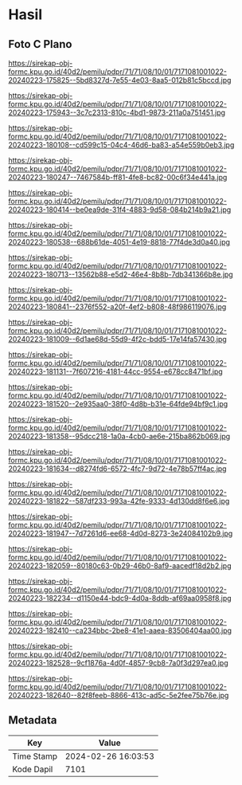# Hasil

## Foto C Plano

https://sirekap-obj-formc.kpu.go.id/40d2/pemilu/pdpr/71/71/08/10/01/7171081001022-20240223-175825--5bd8327d-7e55-4e03-8aa5-012b81c5bccd.jpg

https://sirekap-obj-formc.kpu.go.id/40d2/pemilu/pdpr/71/71/08/10/01/7171081001022-20240223-175943--3c7c2313-810c-4bd1-9873-211a0a751451.jpg

https://sirekap-obj-formc.kpu.go.id/40d2/pemilu/pdpr/71/71/08/10/01/7171081001022-20240223-180108--cd599c15-04c4-46d6-ba83-a54e559b0eb3.jpg

https://sirekap-obj-formc.kpu.go.id/40d2/pemilu/pdpr/71/71/08/10/01/7171081001022-20240223-180247--7467584b-ff81-4fe8-bc82-00c6f34e441a.jpg

https://sirekap-obj-formc.kpu.go.id/40d2/pemilu/pdpr/71/71/08/10/01/7171081001022-20240223-180414--be0ea9de-31f4-4883-9d58-084b214b9a21.jpg

https://sirekap-obj-formc.kpu.go.id/40d2/pemilu/pdpr/71/71/08/10/01/7171081001022-20240223-180538--688b61de-4051-4e19-8818-77f4de3d0a40.jpg

https://sirekap-obj-formc.kpu.go.id/40d2/pemilu/pdpr/71/71/08/10/01/7171081001022-20240223-180713--13562b88-e5d2-46e4-8b8b-7db341366b8e.jpg

https://sirekap-obj-formc.kpu.go.id/40d2/pemilu/pdpr/71/71/08/10/01/7171081001022-20240223-180841--2376f552-a20f-4ef2-b808-48f986119076.jpg

https://sirekap-obj-formc.kpu.go.id/40d2/pemilu/pdpr/71/71/08/10/01/7171081001022-20240223-181009--6d1ae68d-55d9-4f2c-bdd5-17e14fa57430.jpg

https://sirekap-obj-formc.kpu.go.id/40d2/pemilu/pdpr/71/71/08/10/01/7171081001022-20240223-181131--7f607216-4181-44cc-9554-e678cc8471bf.jpg

https://sirekap-obj-formc.kpu.go.id/40d2/pemilu/pdpr/71/71/08/10/01/7171081001022-20240223-181520--2e935aa0-38f0-4d8b-b31e-64fde94bf9c1.jpg

https://sirekap-obj-formc.kpu.go.id/40d2/pemilu/pdpr/71/71/08/10/01/7171081001022-20240223-181358--95dcc218-1a0a-4cb0-ae6e-215ba862b069.jpg

https://sirekap-obj-formc.kpu.go.id/40d2/pemilu/pdpr/71/71/08/10/01/7171081001022-20240223-181634--d8274fd6-6572-4fc7-9d72-4e78b57ff4ac.jpg

https://sirekap-obj-formc.kpu.go.id/40d2/pemilu/pdpr/71/71/08/10/01/7171081001022-20240223-181822--587df233-993a-42fe-9333-4d130dd8f6e6.jpg

https://sirekap-obj-formc.kpu.go.id/40d2/pemilu/pdpr/71/71/08/10/01/7171081001022-20240223-181947--7d7261d6-ee68-4d0d-8273-3e24084102b9.jpg

https://sirekap-obj-formc.kpu.go.id/40d2/pemilu/pdpr/71/71/08/10/01/7171081001022-20240223-182059--80180c63-0b29-46b0-8af9-aacedf18d2b2.jpg

https://sirekap-obj-formc.kpu.go.id/40d2/pemilu/pdpr/71/71/08/10/01/7171081001022-20240223-182234--d1150e44-bdc9-4d0a-8ddb-af69aa0958f8.jpg

https://sirekap-obj-formc.kpu.go.id/40d2/pemilu/pdpr/71/71/08/10/01/7171081001022-20240223-182410--ca234bbc-2be8-41e1-aaea-83506404aa00.jpg

https://sirekap-obj-formc.kpu.go.id/40d2/pemilu/pdpr/71/71/08/10/01/7171081001022-20240223-182528--9cf1876a-4d0f-4857-9cb8-7a0f3d297ea0.jpg

https://sirekap-obj-formc.kpu.go.id/40d2/pemilu/pdpr/71/71/08/10/01/7171081001022-20240223-182640--82f8feeb-8866-413c-ad5c-5e2fee75b76e.jpg


## Metadata

| Key        | Value               |
| ---------- | ------------------- |
| Time Stamp | 2024-02-26 16:03:53 |
| Kode Dapil | 7101                |



